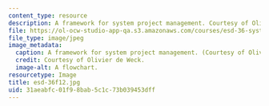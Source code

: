 ```yaml
---
content_type: resource
description: A framework for system project management. Courtesy of Olivier de Weck.
file: https://ol-ocw-studio-app-qa.s3.amazonaws.com/courses/esd-36-system-project-management-fall-2012/31aeabfc01f98bab5c1c73b039453dff_esd-36f12.jpg
file_type: image/jpeg
image_metadata:
  caption: A framework for system project management. (Courtesy of Olivier de Weck.)
  credit: Courtesy of Olivier de Weck.
  image-alt: A flowchart.
resourcetype: Image
title: esd-36f12.jpg
uid: 31aeabfc-01f9-8bab-5c1c-73b039453dff
---
```

